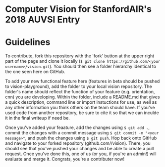 # Computer Vision for StanfordAIR's 2018 AUVSI Entry

# Guidelines

To contribute, fork this repository with the 'fork' button at the upper right part of the page and clone it locally (`$ git clone https://github.com/<your username>/vision.git`). You should then see a folder hierarchy identical to the one seen here on GitHub. 

To add your new functional feature here (features in beta should be pushed to vision-playground), add the folder to your local vision repository. The folder's name should reflect the function of your feature (e.g. orientation, cnn) you are developing. Within the folder, include a README.md that gives a quick description, command line or import instuctions for use, as well as any other information you think others on the team should have. If you've used code from another repository, be sure to cite it so that we can inculde it in the final writeup if need be. 

Once you've added your feaature, add the changes using `$ git add .`, commit the changes with a commit message using `$ git commit -m "<your message>"`, and push the changes using `$ git push`. Hop back onto GitHub and navigate to your forked repository (github.com/<your username>/vision). There, you should see that you've pushed your changes and be able to create a pull request. Once you've done this, one of us (or you, if you're an admin!) will evaluate and merge it. Congrats, you're a contributer now!
